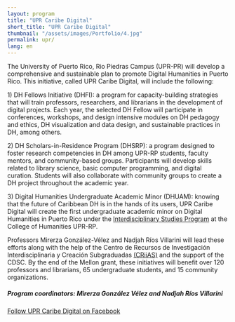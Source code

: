 ```yaml
---
layout: program
title: "UPR Caribe Digital"
short_title: "UPR Caribe Digital"
thumbnail: "/assets/images/Portfolio/4.jpg"
permalink: upr/
lang: en
---
```


<div class="portfolio-details">
    <p>The University of Puerto Rico, Rio Piedras Campus (UPR-PR) will develop a comprehensive and sustainable plan to promote Digital Humanities in Puerto Rico. This initiative, called UPR Caribe Digital, will include the following:</p>
    <p>1)  DH Fellows Initiative (DHFI): a program for capacity-building strategies that will train professors, researchers, and librarians in the development of digital projects. Each year, the selected DH Fellow will participate in conferences, workshops, and design intensive modules on DH pedagogy and ethics, DH visualization and data design, and sustainable practices in DH, among others.</p>
    <p>2) DH Scholars-in-Residence Program (DHSRP): a program designed to foster research competencies in DH among UPR-RP students, faculty mentors, and community-based groups. Participants will develop skills related to library science, basic computer programming, and digital curation. Students will also collaborate with community groups to create a DH project throughout the academic year.</p>
    <p>3) Digital Humanities Undergraduate Academic Minor (DHUAM): knowing that the future of Caribbean DH is in the hands of its users, UPR Caribe Digital will create the first undergraduate academic minor on Digital Humanities in Puerto Rico under the <a href="http://humanidades.uprrp.edu/prei/">Interdisciplinary Studies Program</a> at the College of Humanities UPR-RP.</p>
    <p>Professors Mirerza González-Vélez and Nadjah Ríos Villarini will lead these efforts along with the help of the Centro de Recursos de Investigación Interdisciplinaria y Creación Subgraduadas <a href="http://www.criiasupr.org/">(CRiiAS)</a> and the support of the CDSC. By the end of the Mellon grant, these initiatives will benefit over 120 professors and librarians, 65 undergraduate students, and 15 community organizations. </p>
       <div><h5>Program coordinators: Mirerza González Vélez and Nadjah Ríos Villarini</h5></div>
<div class="project-demo-btn">
    <a class="btn project-btn" href="https://www.facebook.com/UPRCaribeDigital/">Follow UPR Caribe Digital on Facebook</a>
</div>
</div>
